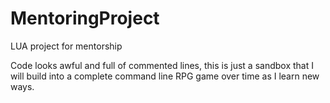 # MentoringProject
LUA project for mentorship

Code looks awful and full of commented lines, this is just a sandbox that I will build into a complete command line RPG game over time as I learn new ways.
